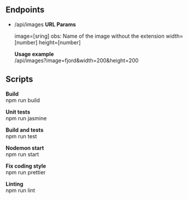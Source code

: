## Endpoints ##
- /api/images
    **URL Params**

    image=[sring]  obs: Name of the image without the extension
    width=[number]
    height=[number]

    **Usage example**  
    /api/images?image=fjord&width=200&height=200

## Scripts ##

**Build**  
npm run build

**Unit tests**  
npm run jasmine

**Build and tests**  
npm run test

**Nodemon start**  
npm run start

**Fix coding style**  
npm run prettier

**Linting**  
npm run lint
